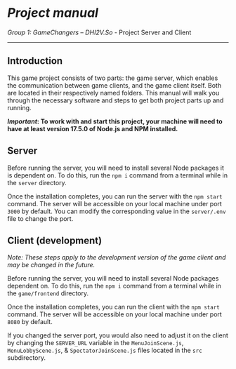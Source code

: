 # _Project manual_

_Group 1: GameChangers – DHI2V.So_ - Project Server and Client

---

## Introduction

This game project consists of two parts: the game server, which enables the communication between game clients, and the game client itself. Both are located in their respectively named folders. This manual will walk you through the necessary software and steps to get both project parts up and running.

___Important_: To work with and start this project, your machine will need to have at least version 17.5.0 of Node.js and NPM installed.__

## Server

Before running the server, you will need to install several Node packages it is dependent on. To do this, run the `npm i` command from a terminal while in the `server` directory.

Once the installation completes, you can run the server with the `npm start` command. The server will be accessible on your local machine under port `3000` by default. You can modify the corresponding value in the `server/.env` file to change the port.

## Client (development)

_Note: These steps apply to the development version of the game client and may be changed in the future._

Before running the server, you will need to install several Node packages dependent on. To do this, run the `npm i` command from a terminal while in the `game/frontend` directory.

Once the installation completes, you can run the client with the `npm start` command. The server will be accessible on your local machine under port `8080` by default.

If you changed the server port, you would also need to adjust it on the client by changing the `SERVER_URL` variable in the `MenuJoinScene.js`, `MenuLobbyScene.js`, & `SpectatorJoinScene.js` files located in the `src` subdirectory.
